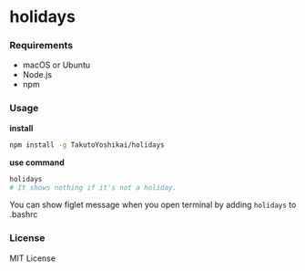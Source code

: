 # holidays

### Requirements
* macOS or Ubuntu
* Node.js
* npm

### Usage
**install**
```bash
npm install -g TakutoYoshikai/holidays
```

**use command**
```bash
holidays
# It shows nothing if it's not a holiday.
```
You can show figlet message when you open terminal by adding `holidays` to .bashrc

### License
MIT License
